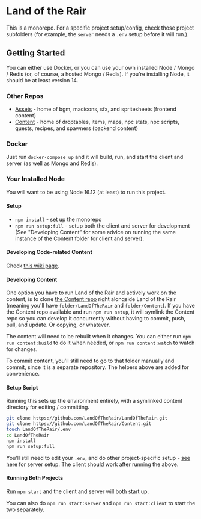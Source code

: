 # Land of the Rair

This is a monorepo. For a specific project setup/config, check those project subfolders (for example, the `server` needs a `.env` setup before it will run.).

## Getting Started

You can either use Docker, or you can use your own installed Node / Mongo / Redis (or, of course, a hosted Mongo / Redis). If you're installing Node, it should be at least version 14.

### Other Repos

- [Assets](https://github.com/LandOfTheRair/Assets) - home of bgm, macicons, sfx, and spritesheets (frontend content)
- [Content](https://github.com/LandOfTheRair/Content) - home of droptables, items, maps, npc stats, npc scripts, quests, recipes, and spawners (backend content)

### Docker

Just run `docker-compose up` and it will build, run, and start the client and server (as well as Mongo and Redis).

### Your Installed Node

You will want to be using Node 16.12 (at least) to run this project.

#### Setup

- `npm install` - set up the monorepo
- `npm run setup:full` - setup both the client and server for development (See "Developing Content" for some advice on running the same instance of the Content folder for client and server).

#### Developing Code-related Content

Check [this wiki page](https://github.com/LandOfTheRair/LandOfTheRair/wiki/Adding-New-Codestuffs).

#### Developing Content

One option you have to run Land of the Rair and actively work on the content, is to clone [the Content repo](https://github.com/LandOfTheRair/Content) right alongside Land of the Rair (meaning you'll have `folder/LandOfTheRair` and `folder/Content`). If you have the Content repo available and run `npm run setup`, it will symlink the Content repo so you can develop it concurrently without having to commit, push, pull, and update. Or copying, or whatever.

The content will need to be rebuilt when it changes. You can either run `npm run content:build` to do it when needed, or `npm run content:watch` to watch for changes.

To commit content, you'll still need to go to that folder manually and commit, since it is a separate repository. The helpers above are added for convenience.

#### Setup Script

Running this sets up the environment entirely, with a symlinked content directory for editing / committing.

```bash
git clone https://github.com/LandOfTheRair/LandOfTheRair.git
git clone https://github.com/LandOfTheRair/Content.git
touch LandOfTheRair/.env
cd LandOfTheRair
npm install
npm run setup:full
```

You'll still need to edit your `.env`, and do other project-specific setup - [see here](https://github.com/LandOfTheRair/LandOfTheRair/tree/master/server) for server setup. The client should work after running the above.

#### Running Both Projects

Run `npm start` and the client and server will both start up.

You can also do `npm run start:server` and `npm run start:client` to start the two separately.
